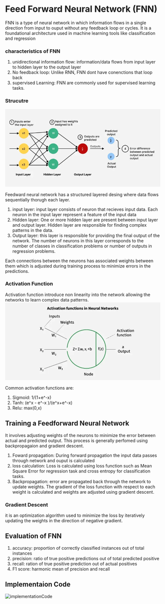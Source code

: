 # Feed Forward Neural Network (FNN)
FNN is a type of neural network in which information flows in a single direction from input to ouput without any feedback loop or cycles.
It is a foundational architecture used in machine learning tools like classification and regression

### characteristics of FNN
1. unidirectional information flow: information/data flows from input layer to hidden layer to the output layer
2. No feedback loop: Unlike RNN, FNN dont have conenctions that loop back
3. supervised Learning: FNN are commonly used for supervised learning tasks.

### Strucutre 
![FNN](../../images/FNN.png)

Feedward neural network has a structured layered desing where data flows sequentially thorugh each layer.
1. input layer: input layer consists of neuron that recieves input data. Each neuron in the input layer represent a feature of the input data
2. Hidden layer: One or more hidden layer are present between input layer and output layer. Hidden layer are responsible for finding complex patterns in the data.
3. Output layer: this layer is responsible for providing the final output of the network.
The number of neurons in this layer corresponds to the number of classes in classification problems or number of outputs in regression problems.

Each connections between the neurons has associated weights between them which is adjusted during training process to minimize errors in the predictions.

### Activation Function
Activation function introduce non linearity into the network allowing the networks to learn complex data patterns.
![Activationfunction](../../images/ActivationFunction.png)

Common activation functions are:
1. Sigmoid: 1/(1+e^-x)
2. Tanh: (e^x - e^-x )/(e^x+e^-x)
3. Relu: max(0,x)

## Training a Feedforward Neural Network
It involves adjusting weights of the neurons to minimize the error between actual and predicted output. This process is generally perfomed using backpropagaion and gradient descent.
1. Foward propagation: During forward propagation the input data passes through network and ouput is calculated
2. loss calculation: Loss is calculated using loss function such as Mean Square Error for regression task and cross entropy for classification tasks.
3. Backpropagation: error are propagated back through the network to update weights. The gradient of the loss function with respect to each weight is calculated and weights are adjusted using gradient descent.

### Gradient Descent
it is an optimization algorithm used to minimize the loss by iteratively updating the weights in the direction of negative gradient.

## Evaluation of FNN
1. accuracy: proportion of correctly classified instances out of total instances
2. precision: ratio of true positive predictions out of total predicted positive
3. recall: ration of true positive prediction out of actual positives
4. F1 score: harmonic mean of precision and recall

## Implementaion Code
![implementationCode](../../codes/FNN.ipynb)